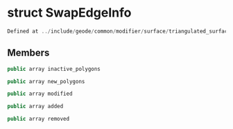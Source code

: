 # struct SwapEdgeInfo

```cpp
Defined at ../include/geode/common/modifier/surface/triangulated_surface_modifier.h#74
```

## Members

```cpp
public array inactive_polygons

```

```cpp
public array new_polygons

```

```cpp
public array modified

```

```cpp
public array added

```

```cpp
public array removed

```



